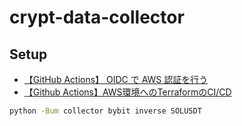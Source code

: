 # crypt-data-collector

## Setup

- [【GitHub Actions】 OIDC で AWS 認証を行う](https://zenn.dev/yn26/articles/df05547c44b379)
- [【Github Actions】AWS環境へのTerraformのCI/CD](https://zenn.dev/yn26/articles/3429b834bb0e42)

```bash
python -Bum collector bybit inverse SOLUSDT
```